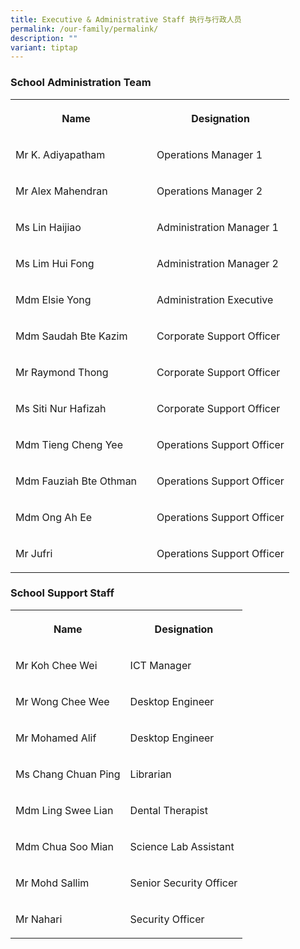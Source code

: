 ```yaml
---
title: Executive & Administrative Staff 执行与行政人员
permalink: /our-family/permalink/
description: ""
variant: tiptap
---
```

<h3>School Administration Team</h3><table><tbody><tr><th rowspan="1" colspan="1"><p>Name</p></th><th rowspan="1" colspan="1"><p></p></th><th rowspan="1" colspan="1"><p>Designation</p></th></tr><tr><td rowspan="1" colspan="1"><p>Mr K. Adiyapatham</p></td><td rowspan="1" colspan="1"><p></p></td><td rowspan="1" colspan="1"><p>Operations Manager 1</p></td></tr><tr><td rowspan="1" colspan="1"><p>Mr Alex Mahendran</p></td><td rowspan="1" colspan="1"><p></p></td><td rowspan="1" colspan="1"><p>Operations Manager 2</p></td></tr><tr><td rowspan="1" colspan="1"><p>Ms Lin Haijiao</p></td><td rowspan="1" colspan="1"><p></p></td><td rowspan="1" colspan="1"><p>Administration Manager 1</p></td></tr><tr><td rowspan="1" colspan="1"><p>Ms Lim Hui Fong</p></td><td rowspan="1" colspan="1"><p></p></td><td rowspan="1" colspan="1"><p>Administration Manager 2</p></td></tr><tr><td rowspan="1" colspan="1"><p>Mdm Elsie Yong</p></td><td rowspan="1" colspan="1"><p></p></td><td rowspan="1" colspan="1"><p>Administration Executive</p></td></tr><tr><td rowspan="1" colspan="1"><p>Mdm Saudah Bte Kazim</p></td><td rowspan="1" colspan="1"><p></p></td><td rowspan="1" colspan="1"><p>Corporate Support Officer</p></td></tr><tr><td rowspan="1" colspan="1"><p>Mr Raymond Thong</p></td><td rowspan="1" colspan="1"><p></p></td><td rowspan="1" colspan="1"><p>Corporate Support Officer</p></td></tr><tr><td rowspan="1" colspan="1"><p>Ms Siti Nur Hafizah</p></td><td rowspan="1" colspan="1"><p></p></td><td rowspan="1" colspan="1"><p>Corporate Support Officer</p></td></tr><tr><td rowspan="1" colspan="1"><p>Mdm Tieng Cheng Yee</p></td><td rowspan="1" colspan="1"><p></p></td><td rowspan="1" colspan="1"><p>Operations Support Officer</p></td></tr><tr><td rowspan="1" colspan="1"><p>Mdm Fauziah Bte Othman</p></td><td rowspan="1" colspan="1"><p></p></td><td rowspan="1" colspan="1"><p>Operations Support Officer</p></td></tr><tr><td rowspan="1" colspan="1"><p>Mdm Ong Ah Ee</p></td><td rowspan="1" colspan="1"><p></p></td><td rowspan="1" colspan="1"><p>Operations Support Officer</p></td></tr><tr><td rowspan="1" colspan="1"><p>Mr Jufri</p></td><td rowspan="1" colspan="1"><p></p></td><td rowspan="1" colspan="1"><p>Operations Support Officer</p></td></tr></tbody></table><h3>School Support Staff</h3><p></p><p></p><table><tbody><tr><th rowspan="1" colspan="1"><p><strong>Name</strong></p></th><th rowspan="1" colspan="1"><p><strong>Designation</strong></p></th></tr><tr><td rowspan="1" colspan="1"><p>Mr Koh Chee Wei</p></td><td rowspan="1" colspan="1"><p>ICT Manager</p></td></tr><tr><td rowspan="1" colspan="1"><p>Mr Wong Chee Wee</p></td><td rowspan="1" colspan="1"><p>Desktop Engineer</p></td></tr><tr><td rowspan="1" colspan="1"><p>Mr Mohamed Alif</p></td><td rowspan="1" colspan="1"><p>Desktop Engineer</p></td></tr><tr><td rowspan="1" colspan="1"><p>Ms Chang Chuan Ping</p></td><td rowspan="1" colspan="1"><p>Librarian</p></td></tr><tr><td rowspan="1" colspan="1"><p>Mdm Ling Swee Lian</p></td><td rowspan="1" colspan="1"><p>Dental Therapist</p></td></tr><tr><td rowspan="1" colspan="1"><p>Mdm Chua Soo Mian</p></td><td rowspan="1" colspan="1"><p>Science Lab Assistant</p></td></tr><tr><td rowspan="1" colspan="1"><p>Mr Mohd Sallim</p></td><td rowspan="1" colspan="1"><p>Senior Security Officer</p></td></tr><tr><td rowspan="1" colspan="1"><p>Mr Nahari</p></td><td rowspan="1" colspan="1"><p>Security Officer</p></td></tr></tbody></table><p></p>